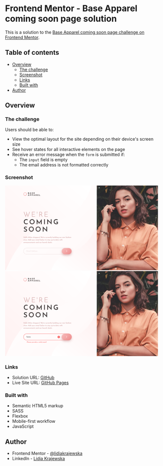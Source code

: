 # Frontend Mentor - Base Apparel coming soon page solution

This is a solution to the [Base Apparel coming soon page challenge on Frontend Mentor](https://www.frontendmentor.io/challenges/base-apparel-coming-soon-page-5d46b47f8db8a7063f9331a0).

## Table of contents

- [Overview](#overview)
  - [The challenge](#the-challenge)
  - [Screenshot](#screenshot)
  - [Links](#links)
  - [Built with](#built-with)
- [Author](#author)

## Overview

### The challenge

Users should be able to:

- View the optimal layout for the site depending on their device's screen size
- See hover states for all interactive elements on the page
- Receive an error message when the `form` is submitted if:
  - The `input` field is empty
  - The email address is not formatted correctly

### Screenshot

![Desktop design](./design/apparel-desktop.png)
![Error message](./design/apparel-error.png)

### Links

- Solution URL: [GitHub](https://github.com/lidiakrajewska/base-apparel-coming-soon)
- Live Site URL: [GitHub Pages](https://lidiakrajewska.github.io/base-apparel-coming-soon/)

### Built with

- Semantic HTML5 markup
- SASS
- Flexbox
- Mobile-first workflow
- JavaScript

## Author

- Frontend Mentor - [@lidiakrajewska](https://www.frontendmentor.io/profile/lidiakrajewska)
- LinkedIn - [Lidia Krajewska](https://www.linkedin.com/in/lidia-krajewska-02512a1a7/)
